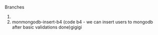Branches

1.
2. monmongodb-insert-b4 (code b4 - we can insert users to mongodb after basic validations done)gigigi